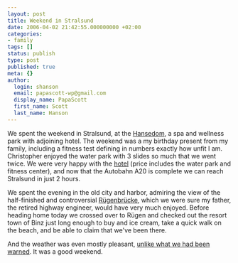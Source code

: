 ```yaml
---
layout: post
title: Weekend in Stralsund
date: 2006-04-02 21:42:55.000000000 +02:00
categories:
- family
tags: []
status: publish
type: post
published: true
meta: {}
author:
  login: shanson
  email: papascott-wp@gmail.com
  display_name: PapaScott
  first_name: Scott
  last_name: Hanson
---
```

<p>We spent the weekend in Stralsund, at the <a href="http://hansedom.de/html/main.jsp" title="Hansedom: Der Hansedom">Hansedom</a>, a spa and wellness park with adjoining hotel. The weekend was a my birthday present from my family, including a fitness test defining in numbers exactly how unfit I am. Christopher enjoyed the water park with 3 slides so much that we went twice. We were very happy with the <a href="http://www.dorintresorts.com/stralsund" title="Verw&ouml;hnhotels - Auswahl - DorintResorts Im HanseDom / Stralsund">hotel</a> (price includes the water park and fitness center), and now that the Autobahn A20 is complete we can reach Stralsund in just 2 hours.</p>
<p>We spent the evening in the old city and harbor, admiring the view of the half-finished and controversial <a href="http://www.r&uuml;gen-br&uuml;cke.de/" title="Die Br&uuml;cke &uuml;ber den Strelasund zwischen der Ferieninsel R&uuml;gen und Stralsund an der Ostsee">R&uuml;genbr&uuml;cke</a>, which we were sure my father, the retired highway engineer, would have very much enjoyed. Before heading home today we crossed over to R&uuml;gen and checked out the resort town of Binz just long enough to buy and ice cream, take a quick walk on the beach, and be able to claim that we've been there.</p>
<p>And the weather was even mostly pleasant, <a href="http://www.papascott.de/archives/2006/03/25/where-am-i-who-am-i/#comment-2536">unlike what we had been warned</a>. It was a good weekend.</p>
